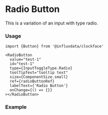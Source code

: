 # Radio Button

This is a variation of an input with type radio.

### Usage

```tsx
import {Button} from '@influxdata/clockface'
```

```tsx
<RadioButton
  value="test-1"
  id="test-1"
  type={InputToggleType.Radio}
  toolTipText="tooltip text"
  size={ComponentSize.small}
  ref={radioButtonRef}
  labelText={'Radio Button'}
  onChange={() => {}}
></RadioButton>
```

### Example

<!-- STORY -->

<!-- STORY HIDE START -->

<!-- STORY HIDE END -->

<!-- PROPS -->
